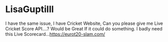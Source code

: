 # LisaGuptilll
 I have the same issue, I have Cricket Website, Can you please give me Live Cricket Score API....? Would be Great If it could do something. I badly need this Live Scorecard...https://eurot20-slam.com/

